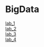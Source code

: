 # BigData
[lab_1](https://github.com/macsonproger/BigData/tree/main/lr_1)  
[lab_2](https://github.com/macsonproger/BigData/tree/main/lr_2)  
[lab_3](https://github.com/macsonproger/BigData/tree/main/lr_3)  
[lab_4](https://github.com/macsonproger/BigData/tree/main/lr_4)
